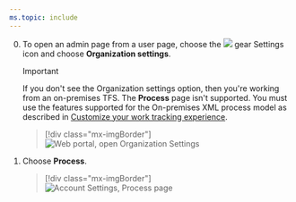 ```yaml
---
ms.topic: include
---
```


0. To open an admin page from a user page, choose the ![ ](/azure/devops/boards/_img/icons/gear_icon.png) gear Settings icon and choose **Organization settings**.
 
	> [!IMPORTANT]  
	>If you don't see the Organization settings option, then you're working from an on-premises TFS. The **Process** page isn't supported. You must use the features supported for the On-premises XML process model as described in [Customize your work tracking experience](/azure/devops/reference/customize-work).
	
	> [!div class="mx-imgBorder"]  
	> ![Web portal, open Organization Settings](/azure/devops/_shared/_img/settings/open-organization-settings.png)

1. Choose **Process**. 
   
	> [!div class="mx-imgBorder"]  
	> ![Account Settings, Process page](/azure/devops/organizations/settings/work/_img/process/open-process-page.png) 

